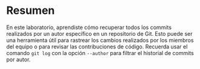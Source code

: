 # Resumen

En este laboratorio, aprendiste cómo recuperar todos los commits realizados por un autor específico en un repositorio de Git. Esto puede ser una herramienta útil para rastrear los cambios realizados por los miembros del equipo o para revisar las contribuciones de código. Recuerda usar el comando `git log` con la opción `--author` para filtrar el historial de commits por autor.
